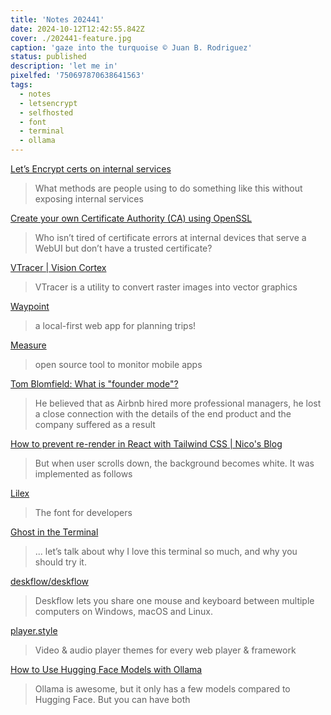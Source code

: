 ```yaml
---
title: 'Notes 202441'
date: 2024-10-12T12:42:55.842Z
cover: ./202441-feature.jpg
caption: 'gaze into the turquoise © Juan B. Rodriguez'
status: published
description: 'let me in'
pixelfed: '750697870638641563'
tags:
  - notes
  - letsencrypt
  - selfhosted
  - font
  - terminal
  - ollama
---
```


[Let’s Encrypt certs on internal services](https://www.reddit.com/r/selfhosted/comments/1fxbvki/lets_encrypt_certs_on_internal_services/)

> What methods are people using to do something like this without exposing internal services

[Create your own Certificate Authority (CA) using OpenSSL](https://arminreiter.com/2022/01/create-your-own-certificate-authority-ca-using-openssl/)

> Who isn’t tired of certificate errors at internal devices that serve a WebUI but don’t have a trusted certificate?

[VTracer | Vision Cortex](https://www.visioncortex.org/vtracer-docs)

> VTracer is a utility to convert raster images into vector graphics

[Waypoint](https://jakelazaroff.com/words/a-local-first-case-study/?ck_subscriber_id=2493026140)

> a local-first web app for planning trips!

[Measure](https://www.measure.sh/)

> open source tool to monitor mobile apps

[Tom Blomfield: What is "founder mode"?](https://tomblomfield.com/post/763715798246227968/what-is-founder-mode)

> He believed that as Airbnb hired more professional managers, he lost a close connection with the details of the end product and the company suffered as a result

[How to prevent re-render in React with Tailwind CSS | Nico's Blog](https://www.nico.fyi/blog/tailwind-css-group-modifier-to-prevent-react-rerender)

> But when user scrolls down, the background becomes white. It was implemented as follows

[Lilex](https://lilex.myrt.co/)

> The font for developers

[Ghost in the Terminal](https://hanna.lol/p/ghost-in-the-terminal/)

> ... let’s talk about why I love this terminal so much, and why you should try it.

[deskflow/deskflow](https://github.com/deskflow/deskflow)

> Deskflow lets you share one mouse and keyboard between multiple computers on
> Windows, macOS and Linux.

[player.style](https://player.style/)

> Video & audio player themes for every web player & framework

[How to Use Hugging Face Models with Ollama](https://danielmiessler.com/p/how-to-use-hugging-face-models-with-ollama)

> Ollama is awesome, but it only has a few models compared to Hugging Face. But you can have both

